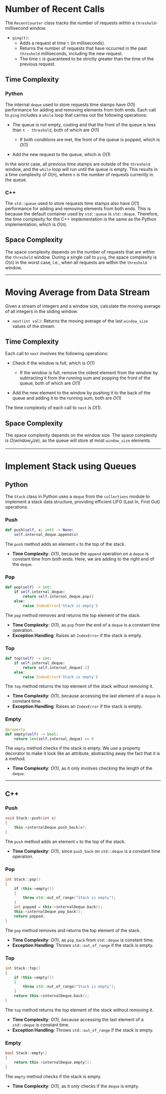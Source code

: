 # Number of Recent Calls

The `RecentCounter` class tracks the number of requests within a `threshold`-millisecond window.

- `ping(t)`: 
  - Adds a request at time `t` (in milliseconds).
  - Returns the number of requests that have occurred in the past `threshold` milliseconds, including the new request.
  - The time `t` is guaranteed to be strictly greater than the time of the previous request.

## Time Complexity

### Python 

The internal `deque` used to store requests time stamps have $O(1)$ performance for adding and removing elements from both ends. Each call to `ping` includes a `while` loop that carries out the following operations:

* The queue is not empty, costing and that the front of the queue is less than `t - threshold`, both of which are $O(1)$  

    - If both conditions are met, the front of the queue is popped, which is $O(1)$

* Add the new request to the queue, which is $O(1)$

In the worst case, all previous time stamps are outside of the `threshold` window, and the `while` loop will run until the queue is empty. This results in a time complexity of $O(n)$, where `n` is the number of requests currently in the queue.

### C++

The `std::queue` used to store requests time stamps also have $O(1)$ performance for adding and removing elements from both ends. This is because the default container used by `std::queue` is `std::deque`. Therefore, the time complexity for the C++ implementation is the same as the Python implementation, which is $O(n)$.

## Space Complexity

The space complexity depends on the number of requests that are within the `threshold` window. During a single call to `ping`, the space complexity is $O(n)$ in the worst case, i.e., when all requests are within the `threshold` window. 

---

# Moving Average from Data Stream

Given a stream of integers and a window size, calculate the moving average of all integers in the sliding window.

- `next(int val)`: Returns the moving average of the last `window_size` values of the stream.

## Time Complexity

Each call to `next` involves the following operations:

* Check if the window is full, which is $O(1)$

  - If the window is full, remove the oldest element from the window by subtracting it from the running sum and popping the front of the queue, both of which are $O(1)$

* Add the new element to the window by pushing it to the back of the queue and adding it to the running sum, both are $O(1)$

The time complexity of each call to `next` is $O(1)$.

## Space Complexity

The space complexity depends on the window size. The space complexity is $O(window_size)$, as the queue will store at most `window_size` elements.

---

# Implement Stack using Queues

## Python

The `Stack` class in Python uses a `deque` from the `collections` module to implement a stack data structure, providing efficient LIFO (Last In, First Out) operations.

### Push

```python
def push(self, x: int) -> None:
    self.internal_deque.append(x)
```

The `push` method adds an element `x` to the top of the stack. 

- **Time Complexity**: $O(1)$, because the `append` operation on a `deque` is constant time from both ends. Here, we are adding to the right end of the `deque`.

### Pop

```python
def pop(self) -> int:
    if self.internal_deque:
        return self.internal_deque.pop()
    else:
        raise IndexError('Stack is empty')
```

The `pop` method removes and returns the top element of the stack.

- **Time Complexity**: $O(1)$, as `pop` from the end of a `deque` is a constant time operation.
- **Exception Handling**: Raises an `IndexError` if the stack is empty.

### Top

```python
def top(self) -> int:
    if self.internal_deque:
        return self.internal_deque[-1]
    else:
        raise IndexError('Stack is empty')
```

The `top` method returns the top element of the stack without removing it.

- **Time Complexity**: $O(1)$, because accessing the last element of a `deque` is constant time.
- **Exception Handling**: Raises an `IndexError` if the stack is empty.

### Empty

```python
@property
def empty(self) -> bool:
    return len(self.internal_deque) == 0
```

The `empty` method checks if the stack is empty. We use a property decorator to make it look like an attribute, abstracting away the fact that it is a method.

- **Time Complexity**: $O(1)$, as it only involves checking the length of the `deque`.

---

## C++

### Push

```cpp
void Stack::push(int x)
{
    this->internalDeque.push_back(x);
}
```

The `push` method adds an element `x` to the top of the stack.

- **Time Complexity**: $O(1)$, since `push_back` on `std::deque` is a constant time operation.

### Pop

```cpp
int Stack::pop()
{
    if (this->empty())
    {
        throw std::out_of_range("Stack is empty");
    }
    int popped = this->internalDeque.back();
    this->internalDeque.pop_back();
    return popped;
}
```

The `pop` method removes and returns the top element of the stack.

- **Time Complexity**: $O(1)$, as `pop_back` from `std::deque` is constant time.
- **Exception Handling**: Throws `std::out_of_range` if the stack is empty.

### Top

```cpp
int Stack::top()
{
    if (this->empty())
    {
        throw std::out_of_range("Stack is empty");
    }
    return this->internalDeque.back();
}
```

The `top` method returns the top element of the stack without removing it.

- **Time Complexity**: $O(1)$, because accessing the last element of a `std::deque` is constant time.
- **Exception Handling**: Throws `std::out_of_range` if the stack is empty.

### Empty

```cpp
bool Stack::empty()
{
    return this->internalDeque.empty();
}
```

The `empty` method checks if the stack is empty.

- **Time Complexity**: $O(1)$, as it only checks if the `deque` is empty.
